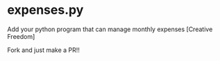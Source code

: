 # expenses.py
Add your python program that can manage monthly expenses [Creative Freedom]

Fork and just make a PR!!
